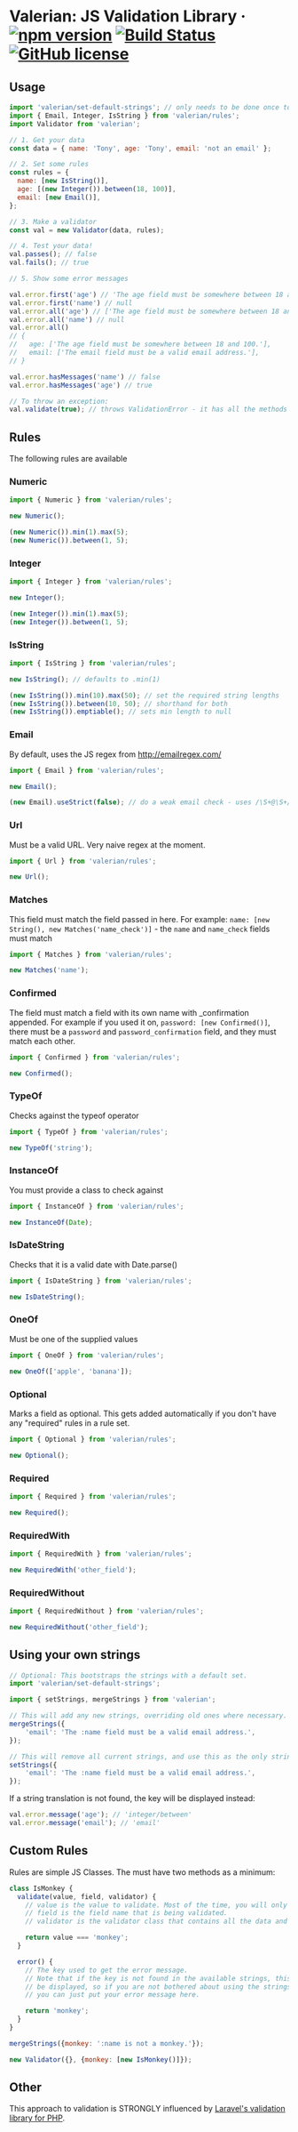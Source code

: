 # Valerian: JS Validation Library &middot; [![npm version](https://img.shields.io/npm/v/valerian.svg?style=flat)](https://www.npmjs.com/package/valerian) [![Build Status](https://travis-ci.org/tedslittlerobot/valerian.svg?branch=master)](https://travis-ci.org/tedslittlerobot/valerian) [![GitHub license](https://img.shields.io/badge/license-MIT-blue.svg)](https://github.com/tedslittlerobot/valerian/blob/master/LICENSE)

## Usage

```javascript
import 'valerian/set-default-strings'; // only needs to be done once to setup the error messages
import { Email, Integer, IsString } from 'valerian/rules';
import Validator from 'valerian';

// 1. Get your data
const data = { name: 'Tony', age: 'Tony', email: 'not an email' };

// 2. Set some rules
const rules = { 
  name: [new IsString()],
  age: [(new Integer()).between(18, 100)],
  email: [new Email()],
};

// 3. Make a validator
const val = new Validator(data, rules);

// 4. Test your data!
val.passes(); // false
val.fails(); // true

// 5. Show some error messages

val.error.first('age') // 'The age field must be somewhere between 18 and 100.'
val.error.first('name') // null
val.error.all('age') // ['The age field must be somewhere between 18 and 100.']
val.error.all('name') // null
val.error.all()
// {
//   age: ['The age field must be somewhere between 18 and 100.'],
//   email: ['The email field must be a valid email address.'],
// }

val.error.hasMessages('name') // false
val.error.hasMessages('age') // true

// To throw an exception:
val.validate(true); // throws ValidationError - it has all the methods available to val.error (e.first('age'))
```

## Rules

The following rules are available

### Numeric

```javascript
import { Numeric } from 'valerian/rules';

new Numeric();

(new Numeric()).min(1).max(5);
(new Numeric()).between(1, 5);
```

### Integer

```javascript
import { Integer } from 'valerian/rules';

new Integer();

(new Integer()).min(1).max(5);
(new Integer()).between(1, 5);
```

### IsString

```javascript
import { IsString } from 'valerian/rules';

new IsString(); // defaults to .min(1)

(new IsString()).min(10).max(50); // set the required string lengths
(new IsString()).between(10, 50); // shorthand for both
(new IsString()).emptiable(); // sets min length to null
```

### Email

By default, uses the JS regex from http://emailregex.com/

```javascript
import { Email } from 'valerian/rules';

new Email();

(new Email).useStrict(false); // do a weak email check - uses /\S+@\S+/
```

### Url

Must be a valid URL. Very naive regex at the moment.

```javascript
import { Url } from 'valerian/rules';

new Url();
```

### Matches

This field must match the field passed in here. For example: `name: [new String(), new Matches('name_check')]` - the `name` and `name_check`  fields must match

```javascript
import { Matches } from 'valerian/rules';

new Matches('name');
```

### Confirmed

The field must match a field with its own name with _confirmation appended. For example if you used it on, `password: [new Confirmed()]`, there must be a `password` and `password_confirmation` field, and they must match each other.

```javascript
import { Confirmed } from 'valerian/rules';

new Confirmed();
```

### TypeOf

Checks against the typeof operator

```javascript
import { TypeOf } from 'valerian/rules';

new TypeOf('string');
```

### InstanceOf

You must provide a class to check against

```javascript
import { InstanceOf } from 'valerian/rules';

new InstanceOf(Date);
```

### IsDateString

Checks that it is a valid date with Date.parse()

```javascript
import { IsDateString } from 'valerian/rules';

new IsDateString();
```

### OneOf

Must be one of the supplied values

```javascript
import { OneOf } from 'valerian/rules';

new OneOf(['apple', 'banana']);
```

### Optional

Marks a field as optional. This gets added automatically if you don't have any "required" rules in a rule set.

```javascript
import { Optional } from 'valerian/rules';

new Optional();
```

### Required

```javascript
import { Required } from 'valerian/rules';

new Required();
```

### RequiredWith

```javascript
import { RequiredWith } from 'valerian/rules';

new RequiredWith('other_field');
```

### RequiredWithout

```javascript
import { RequiredWithout } from 'valerian/rules';

new RequiredWithout('other_field');
```

## Using your own strings

```javascript
// Optional: This bootstraps the strings with a default set.
import 'valerian/set-default-strings';

import { setStrings, mergeStrings } from 'valerian';

// This will add any new strings, overriding old ones where necessary.
mergeStrings({
    'email': 'The :name field must be a valid email address.',
});

// This will remove all current strings, and use this as the only strings list
setStrings({
    'email': 'The :name field must be a valid email address.',
});
```

If a string translation is not found, the key will be displayed instead:

```javascript
val.error.message('age'); // 'integer/between'
val.error.message('email'); // 'email'
```

## Custom Rules

Rules are simple JS Classes. The must have two methods as a minimum:

```javascript
class IsMonkey {
  validate(value, field, validator) {
    // value is the value to validate. Most of the time, you will only need this.
    // field is the field name that is being validated.
    // validator is the validator class that contains all the data and rules under validation.

    return value === 'monkey';
  }

  error() {
    // The key used to get the error message.
    // Note that if the key is not found in the available strings, this key will 
    // be displayed, so if you are not bothered about using the strings functionality,
    // you can just put your error message here.

    return 'monkey';
  }
}

mergeStrings({monkey: ':name is not a monkey.'});

new Validator({}, {monkey: [new IsMonkey()]});
```

## Other

This approach to validation is STRONGLY influenced by [Laravel's validation library for PHP](https://laravel.com/docs/5.5/validation).

